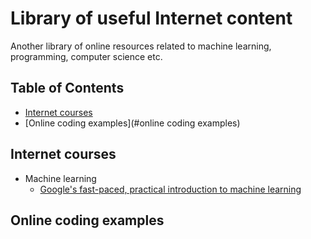 # Library of useful Internet content

Another library of online resources related to machine learning, programming, computer science etc.

## Table of Contents
* [Internet courses](#internet-courses)
* [Online coding examples](#online coding examples)

<a name="internet-courses"></a>
## Internet courses
* Machine learning
  * [Google's fast-paced, practical introduction to machine learning](https://developers.google.com/machine-learning/crash-course)

<a name="online coding examples"></a>
## Online coding examples
